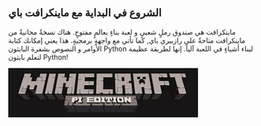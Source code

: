 ## الشروع في البداية مع ماينكرافت باي

ماينكرافت هي صندوق رملٍ شعبيٍ و لعبة بناءٍ بعالمٍ مفتوحٍ. هناك نسخةٌ مجانيةٌ من ماينكرافت متاحةٌ على رازبيري باي, كما تأتي مع واجهةٍ برمجيةٍ. هذا يعني إمكانك كتابة الأوامر و النصوص بشفرة البايثون Python لبناء أشياءٍ في اللعبة آلياً. إنها لطريقة عظيمة لتعلم بايثون Python!

![راية ماينكرافت باي](images/minecraft-pi-banner.png)